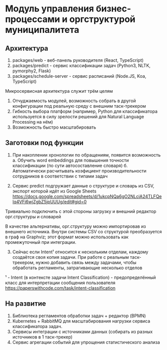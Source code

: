 
# Модуль управления бизнес-процессами и оргструктурой муниципалитета

## Архитектура

1. packages/web - веб-панель руководителя (React, TypeScript)
2. packages/predict - сервис классификации задач (Python3, NLTK, pymorphy2, Flask)
3. packages/schedule-server - сервис расписаний (Node.JS, Koa, TypeScript)

Микросервисная архитектура служит трём целям
1. Отчуджаемость модулей, возможность собрать в другой конфигурации под реальную среду с внешним таск-трекером
2. Гибкость выбора платформ (например, Python для классификатора используется в силу зрелости решений для Natural Language Processing на нём)
3. Возможность быстро масштабировать

## Заготовки под функции

1. При накоплении хронологии по обращениям, появится возможность
   а. Обучить word embeddings для повышения точности классификации (по сути автосоставление словаря)
   б. Автоматически расчитывать коэфициент производительности сотрудников в соответствии с типами задач 

2. Сервис predict подгружает данные о структуре и словарь из CSV, экспорт которой идёт из Google Sheets
   https://docs.google.com/spreadsheets/d/1ukcpNQa6gO2NLciA24TLFQelq4VFj6wjZgbZ5jpUUUg/edit#gid=0

Тривиально подключить с этой стороны загрузку и внешний редактор орг.структуры и словарей

В качестве альтернативы, орг.структуру можно импортировав из внешнего источника.
Внутри системы CSV со структурой преобразуется в граф на Graphviz; этот формат можно использовать как промежуточный при интеграции.

3. Сейчас если Intent¹ относится к нескольким отделам, каждому создаётся своя копия задачи.
   При работе с реальным таск-трекером, нужно добавить связь между задачами, чтобы обработать регламенты, затрагивающие несколько отделов


¹ - Intent (в контексте задачи Intent Classification) - предопределённый класс для интерпретации сообщения пользователя
https://paperswithcode.com/task/intent-classification

## На развитие

1. Библиотека регламентов обработки задач + редактор (BPMN)
2. Kubernetes + RabbitMQ для масштабирования нагрузки сервиса классификатора задач.
3. Сервисы интеграции с источниками данных (собирать из разных источников в 1 таск-трекер)
4. Сервис агрегации событий для упрощения статистического анализа

